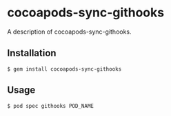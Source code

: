 # cocoapods-sync-githooks

A description of cocoapods-sync-githooks.

## Installation

    $ gem install cocoapods-sync-githooks

## Usage

    $ pod spec githooks POD_NAME

